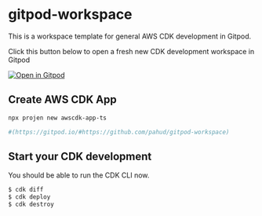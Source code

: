 # gitpod-workspace

This is a workspace template for general AWS CDK development in Gitpod.

Click this button below to open a fresh new CDK development workspace in Gitpod

[![Open in Gitpod](https://camo.githubusercontent.com/1eb1ddfea6092593649f0117f7262ffa8fbd3017/68747470733a2f2f676974706f642e696f2f627574746f6e2f6f70656e2d696e2d676974706f642e737667)](https://gitpod.io/#https://github.com/puffxu777/gitpod-workspace)


## Create AWS CDK App

```bash
npx projen new awscdk-app-ts

#(https://gitpod.io/#https://github.com/pahud/gitpod-workspace)
```

## Start your CDK development

You should be able to run the CDK CLI now.

```sh
$ cdk diff
$ cdk deploy
$ cdk destroy
```
